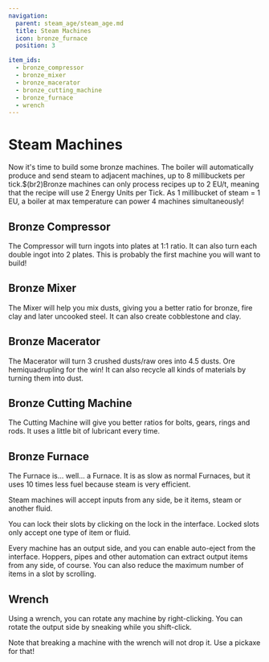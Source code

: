 ```yaml
---
navigation:
  parent: steam_age/steam_age.md
  title: Steam Machines
  icon: bronze_furnace
  position: 3

item_ids:
  - bronze_compressor
  - bronze_mixer
  - bronze_macerator
  - bronze_cutting_machine
  - bronze_furnace
  - wrench
---
```


# Steam Machines

Now it's time to build some bronze machines. The boiler will automatically produce and send steam to adjacent machines, up to 8 millibuckets per tick.$(br2)Bronze machines can only process recipes up to 2 EU/t, meaning that the recipe will use 2 Energy Units per Tick. As 1 millibucket of steam = 1 EU, a boiler at max temperature can power 4 machines simultaneously!

## Bronze Compressor

<Recipe id="modern_industrialization:steam_age/bronze/compressor_asbl" />

The Compressor will turn ingots into plates at 1:1 ratio. It can also turn each double ingot into 2 plates. This is probably the first machine you will want to build!

## Bronze Mixer

<Recipe id="modern_industrialization:steam_age/bronze/mixer_asbl" />

The Mixer will help you mix dusts, giving you a better ratio for bronze, fire clay and later uncooked steel. It can also create cobblestone and clay.

## Bronze Macerator

<Recipe id="modern_industrialization:steam_age/bronze/macerator_asbl" />

The Macerator will turn 3 crushed dusts/raw ores into 4.5 dusts. Ore hemiquadrupling for the win! It can also recycle all kinds of materials by turning them into dust.

## Bronze Cutting Machine

<Recipe id="modern_industrialization:steam_age/bronze/cutting_machine_asbl" />

The Cutting Machine will give you better ratios for bolts, gears, rings and rods. It uses a little bit of lubricant every time.

## Bronze Furnace

<Recipe id="modern_industrialization:steam_age/bronze/furnace_asbl" />

The Furnace is... well... a Furnace. It is as slow as normal Furnaces, but it uses 10 times less fuel because steam is very efficient.

Steam machines will accept inputs from any side, be it items, steam or another fluid.

You can lock their slots by clicking on the lock in the interface. Locked slots only accept one type of item or fluid.

Every machine has an output side, and you can enable auto-eject from the interface. Hoppers, pipes and other automation can extract output items from any side, of course. You can also reduce the maximum number of items in a slot by scrolling.

## Wrench

<Recipe id="modern_industrialization:tools/wrench" />

Using a wrench, you can rotate any machine by right-clicking. You can rotate the output side by sneaking while you shift-click.

Note that breaking a machine with the wrench will not drop it. Use a pickaxe for that!
